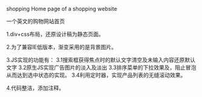 shopping
Home page of a shopping website

一个英文的购物网站首页

1.div+css布局，还原设计稿为静态页面。

2.为了兼容IE低版本，渐变采用的是背景图片。

3.JS实现的功能有：
	3.1搜索框获得焦点时的默认文字清空及未输入内容还原默认文字
	3.2原生JS实现广告图片的淡入及淡出
	3.3排序菜单的下拉效果及，阻止冒泡从而达到选中状态的实现。
	3.4利用定时器，实现产品列表的无缝滚动效果。
	
4.代码整洁，添加注释。
